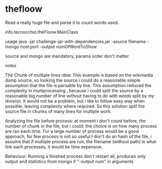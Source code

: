 # thefloow

Read a really huge file and parse it to count words used.

info.tecnocchio.theFloow.MainClass

usage
java -jar challenge-jar-with-dependencies.jar -source filename -mongo host:port -output numOfWordToShow

source and mongo are mandatory, params order don't matter

notes
  
The Chunk of multiple lines idea:
This example is based on the wikimedia dump source, so looking the source i could do a reasonable simple assumption that the file is parsable by line. This  assumption reduced the complexity in multiprocessing , because i could split the source by a reasonable big number of line without having to do with words split by my division. It would not be a problem, but i like to follow easy way when possible, leaving complexity where required. So this solution split the source file in chunks of many lines for multiple work.

Analyzing the file before process:
at moment i don't count before, the number of chunk in the file, but i could, the choice is on how many process are ran each time. For a large number of process would be a good approach, for few process is not so useful
I don't do an hash of the file, i assume that if multiple process are run, the filename (without path) is what link each processes, it would be time expensive.

Behaviour:
Running a finished process don't restart all, produces only output and statistics from mongo if "-output num" in arguments 
